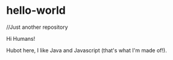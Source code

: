 # hello-world
//Just another repository

Hi Humans!

Hubot here, I like Java and Javascript (that's what I'm made of!).

